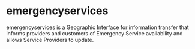 # emergencyservices
emergencyservices is a Geographic Interface for information transfer that informs providers and customers of Emergency Service availability and allows Service Providers to update.